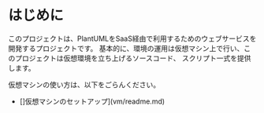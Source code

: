 # はじめに

このプロジェクトは、PlantUMLをSaaS経由で利用するためのウェブサービスを開発するプロジェクトです。
基本的に、環境の運用は仮想マシン上で行い、このプロジェクトは仮想環境を立ち上げるソースコード、
スクリプト一式を提供します。

仮想マシンの使い方は、以下をごらんください。

* []仮想マシンのセットアップ](vm/readme.md)
